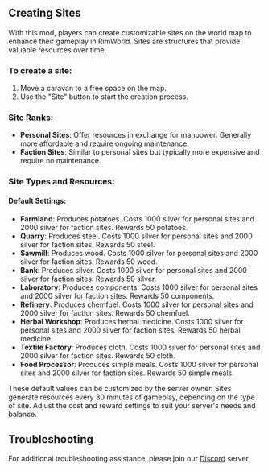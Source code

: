 ## Creating Sites

With this mod, players can create customizable sites on the world map to enhance their gameplay in RimWorld. Sites are structures that provide valuable resources over time.

### To create a site:

1. Move a caravan to a free space on the map.
2. Use the "Site" button to start the creation process.

### Site Ranks:

* **Personal Sites**: Offer resources in exchange for manpower. Generally more affordable and require ongoing maintenance.
* **Faction Sites**: Similar to personal sites but typically more expensive and require no maintenance.

### Site Types and Resources:

#### Default Settings:

* **Farmland**: Produces potatoes. Costs 1000 silver for personal sites and 2000 silver for faction sites. Rewards 50 potatoes.
* **Quarry**: Produces steel. Costs 1000 silver for personal sites and 2000 silver for faction sites. Rewards 50 steel.
* **Sawmill**: Produces wood. Costs 1000 silver for personal sites and 2000 silver for faction sites. Rewards 50 wood.
* **Bank**: Produces silver. Costs 1000 silver for personal sites and 2000 silver for faction sites. Rewards 50 silver.
* **Laboratory**: Produces components. Costs 1000 silver for personal sites and 2000 silver for faction sites. Rewards 50 components.
* **Refinery**: Produces chemfuel. Costs 1000 silver for personal sites and 2000 silver for faction sites. Rewards 50 chemfuel.
* **Herbal Workshop**: Produces herbal medicine. Costs 1000 silver for personal sites and 2000 silver for faction sites. Rewards 50 herbal medicine.
* **Textile Factory**: Produces cloth. Costs 1000 silver for personal sites and 2000 silver for faction sites. Rewards 50 cloth.
* **Food Processor**: Produces simple meals. Costs 1000 silver for personal sites and 2000 silver for faction sites. Rewards 50 simple meals.

These default values can be customized by the server owner. Sites generate resources every 30 minutes of gameplay, depending on the type of site. Adjust the cost and reward settings to suit your server's needs and balance.

## Troubleshooting

For additional troubleshooting assistance, please join our [Discord](https://discord.gg/NCsArSaqBW) server.
